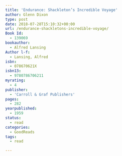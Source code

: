 ```yaml
---
title: 'Endurance: Shackleton’s Incredible Voyage'
author: Glenn Dixon
type: post
date: 2018-07-28T15:10:32+00:00
url: /endurance-shackletons-incredible-voyage/
Book Id:
  - 139069
bookauthor:
  - Alfred Lansing
Author l-f:
  - Lansing, Alfred
isbn:
  - 078670621X
isbn13:
  - 9780786706211
myrating:
  - 4
publisher:
  - 'Carroll & Graf Publishers'
pages:
  - 282
yearpublished:
  - 1959
status:
  - read
categories:
  - GoodReads
tags:
  - read

---
```

